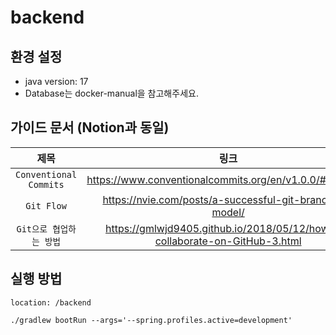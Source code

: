 # backend

## 환경 설정
- java version: 17
- Database는 docker-manual을 참고해주세요.

## 가이드 문서 (Notion과 동일)
| 제목 | 링크 | 
|:---:|:---:|
| `Conventional Commits` | https://www.conventionalcommits.org/en/v1.0.0/#summary |
| `Git Flow` | https://nvie.com/posts/a-successful-git-branching-model/ |
| `Git으로 협업하는 방법` | https://gmlwjd9405.github.io/2018/05/12/how-to-collaborate-on-GitHub-3.html |

## 실행 방법
```
location: /backend

./gradlew bootRun --args='--spring.profiles.active=development'
```

